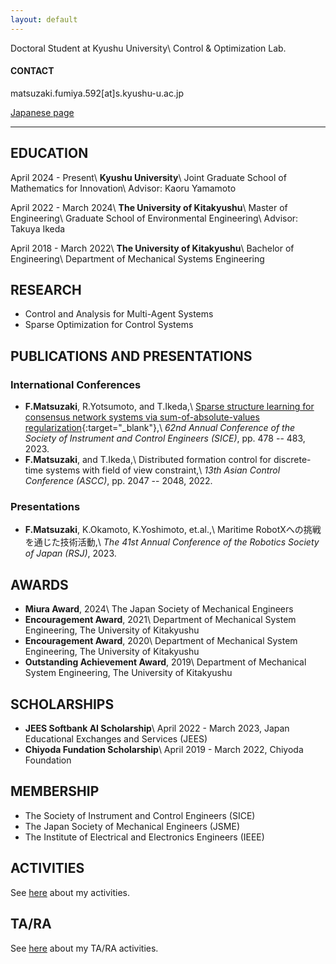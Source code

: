 ```yaml
---
layout: default
---
```

Doctoral Student at Kyushu University\\
Control & Optimization Lab.

#### CONTACT
matsuzaki.fumiya.592[at]s.kyushu-u.ac.jp

[Japanese page](./index_JP)

---

## EDUCATION
April 2024 - Present\\
__Kyushu University__\\
Joint Graduate School of Mathematics for Innovation\\
Advisor: Kaoru Yamamoto

April 2022 - March 2024\\
__The University of Kitakyushu__\\
Master of Engineering\\
Graduate School of Environmental Engineering\\
Advisor: Takuya Ikeda

April 2018 - March 2022\\
__The University of Kitakyushu__\\
Bachelor of Engineering\\
Department of Mechanical Systems Engineering

## RESEARCH
* Control and Analysis for Multi-Agent Systems
* Sparse Optimization for Control Systems

## PUBLICATIONS AND PRESENTATIONS
### International Conferences
* __F.Matsuzaki__, R.Yotsumoto, and T.Ikeda,\\
  [Sparse structure learning for consensus network systems via sum-of-absolute-values regularization](https://ieeexplore.ieee.org/document/10354244){:target="_blank"},\\
  _62nd Annual Conference of the Society of Instrument and Control Engineers (SICE)_, pp. 478 -- 483, 2023.
* __F.Matsuzaki__, and T.Ikeda,\\
  Distributed formation control for discrete-time systems with field of view constraint,\\
  _13th Asian Control Conference (ASCC)_, pp. 2047 -- 2048, 2022.

### Presentations
* __F.Matsuzaki__, K.Okamoto, K.Yoshimoto, et.al.,\\
  Maritime RobotXへの挑戦を通じた技術活動,\\
  _The 41st Annual Conference of the Robotics Society of Japan (RSJ)_, 2023.

## AWARDS
* __Miura Award__, 2024\\
  The Japan Society of Mechanical Engineers
* __Encouragement Award__, 2021\\
  Department of Mechanical System Engineering, The University of Kitakyushu
* __Encouragement Award__, 2020\\
  Department of Mechanical System Engineering, The University of Kitakyushu
* __Outstanding Achievement Award__, 2019\\
  Department of Mechanical System Engineering, The University of Kitakyushu

## SCHOLARSHIPS
* __JEES Softbank AI Scholarship__\\
  April 2022 - March 2023, Japan Educational Exchanges and Services (JEES)
* __Chiyoda Fundation Scholarship__\\
  April 2019 - March 2022, Chiyoda Foundation

## MEMBERSHIP
* The Society of Instrument and Control Engineers (SICE)
* The Japan Society of Mechanical Engineers (JSME)
* The Institute of Electrical and Electronics Engineers (IEEE)

## ACTIVITIES
See [here](./activities) about my activities.

## TA/RA
See [here](./assistant) about my TA/RA activities.

